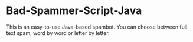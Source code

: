 # Bad-Spammer-Script-Java
This is an easy-to-use Java-based spambot. You can choose between full text spam, word by word or letter by letter.
